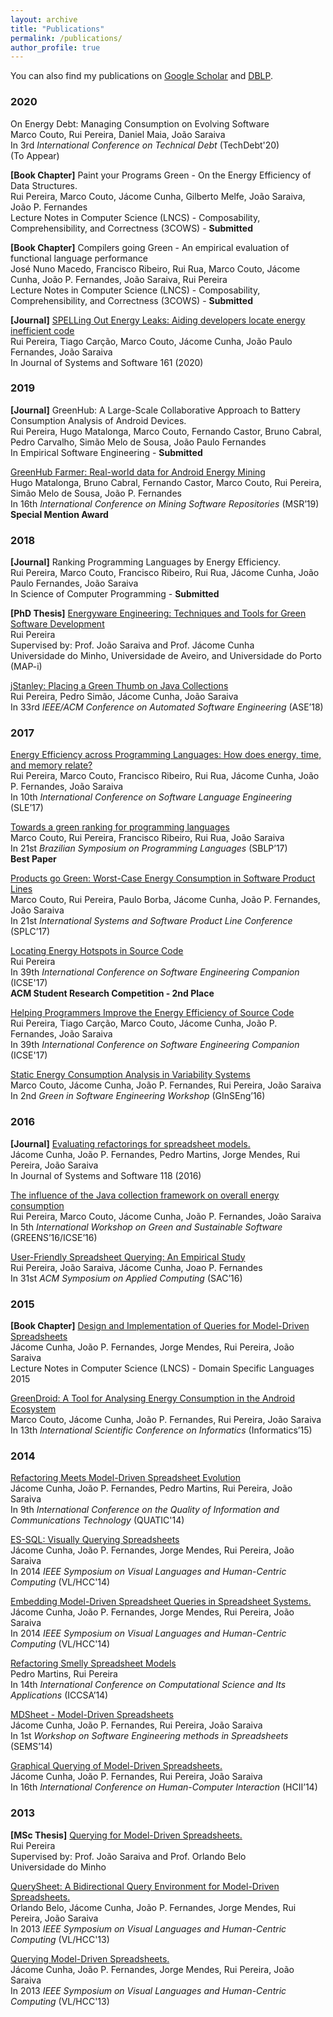 ```yaml
---
layout: archive
title: "Publications"
permalink: /publications/
author_profile: true
---
```


You can also find my publications on <u><a target="_blank" href="{{site.author.googlescholar}}">Google Scholar</a></u> and <u><a target="_blank" href="{{site.author.dblp}}">DBLP</a></u>.

### 2020

On Energy Debt: Managing Consumption on Evolving Software  
Marco Couto, Rui Pereira, Daniel Maia, João Saraiva  
In 3rd *International Conference on Technical Debt* (TechDebt'20)  
(To Appear)

**[Book Chapter]**
Paint your Programs Green - On the Energy Efficiency of Data Structures.   
Rui Pereira, Marco Couto, Jácome Cunha, Gilberto Melfe, João Saraiva, João P. Fernandes    
Lecture Notes in Computer Science (LNCS) - Composability, Comprehensibility, and Correctness (3COWS) - **Submitted**

**[Book Chapter]**
Compilers going Green - An empirical evaluation of functional language performance    
José Nuno Macedo, Francisco Ribeiro, Rui Rua, Marco Couto, Jácome Cunha, João P. Fernandes, João Saraiva, Rui Pereira    
Lecture Notes in Computer Science (LNCS) - Composability, Comprehensibility, and Correctness (3COWS) - **Submitted**

**[Journal]**
[SPELLing Out Energy Leaks: Aiding developers locate energy inefficient code](http://states.github.io/files/j3.pdf)   
Rui Pereira, Tiago Carção, Marco Couto, Jácome Cunha, João Paulo Fernandes, João Saraiva  
In Journal of Systems and Software 161 (2020)


### 2019

**[Journal]**
GreenHub: A Large-Scale Collaborative Approach to Battery Consumption Analysis of Android Devices.  
Rui Pereira, Hugo Matalonga, Marco Couto, Fernando Castor, Bruno Cabral, Pedro Carvalho, Simão Melo de Sousa, João Paulo Fernandes  
In Empirical Software Engineering - **Submitted**


[GreenHub Farmer: Real-world data for Android Energy Mining](http://states.github.io/files/p19.pdf)  
Hugo Matalonga, Bruno Cabral, Fernando Castor, Marco Couto, Rui Pereira, Simão Melo de Sousa, João P. Fernandes  
In 16th *International Conference on Mining Software Repositories* (MSR’19)  
**Special Mention Award**

### 2018

**[Journal]**
Ranking Programming Languages by Energy Efficiency.  
Rui Pereira, Marco Couto, Francisco Ribeiro, Rui Rua, Jácome Cunha, João Paulo Fernandes, João Saraiva  
In Science of Computer Programming - **Submitted**

**[PhD Thesis]**
[Energyware Engineering: Techniques and Tools for Green Software Development](http://states.github.io/files/t2.pdf)   
Rui Pereira  
Supervised by: Prof. João Saraiva and Prof. Jácome Cunha  
Universidade do Minho, Universidade de Aveiro, and Universidade do Porto (MAP-i)

[jStanley: Placing a Green Thumb on Java Collections](http://states.github.io/files/p18.pdf)  
Rui Pereira, Pedro Simão, Jácome Cunha, João Saraiva  
In 33rd *IEEE/ACM Conference on Automated Software Engineering* (ASE’18)

### 2017

[Energy Efficiency across Programming Languages: How does energy, time, and memory relate?](http://states.github.io/files/p17.pdf)   
Rui Pereira, Marco Couto, Francisco Ribeiro, Rui Rua, Jácome Cunha, João P. Fernandes, João Saraiva  
In 10th *International Conference on Software Language Engineering* (SLE’17)

[Towards a green ranking for programming languages](http://states.github.io/files/p16.pdf)    
Marco Couto, Rui Pereira, Francisco Ribeiro, Rui Rua, João Saraiva  
In 21st *Brazilian Symposium on Programming Languages* (SBLP’17)  
**Best Paper**

[Products go Green: Worst-Case Energy Consumption in Software Product Lines](http://states.github.io/files/p15.pdf)      
Marco Couto, Rui Pereira, Paulo Borba, Jácome Cunha, João P. Fernandes,  João Saraiva    
In 21st *International Systems and Software Product Line Conference* (SPLC’17)

[Locating Energy Hotspots in Source Code](http://states.github.io/files/p14.pdf)      
Rui Pereira    
In 39th *International Conference on Software Engineering Companion* (ICSE'17)    
**ACM Student Research Competition - 2nd Place**

[Helping Programmers Improve the Energy Efficiency of Source Code](http://states.github.io/files/p13.pdf)    
Rui Pereira, Tiago Carção, Marco Couto, Jácome Cunha, João P. Fernandes, João Saraiva  
In 39th *International Conference on Software Engineering Companion* (ICSE'17)

[Static Energy Consumption Analysis in Variability Systems](http://states.github.io/files/p12.pdf)    
Marco Couto, Jácome Cunha, João P. Fernandes, Rui Pereira, João Saraiva  
In 2nd *Green in Software Engineering Workshop* (GInSEng’16)

### 2016

**[Journal]**
[Evaluating refactorings for spreadsheet models.](http://states.github.io/files/j1.pdf)    
Jácome Cunha, João P. Fernandes, Pedro Martins, Jorge Mendes, Rui Pereira, João Saraiva  
In Journal of Systems and Software 118 (2016)

[The influence of the Java collection framework on overall energy consumption](http://states.github.io/files/p11.pdf)    
Rui Pereira, Marco Couto, Jácome Cunha, João P. Fernandes, João Saraiva  
In 5th *International Workshop on Green and Sustainable Software* (GREENS’16/ICSE’16)

[User-Friendly Spreadsheet Querying: An Empirical Study](http://states.github.io/files/p10.pdf)    
Rui Pereira, João Saraiva, Jácome Cunha, Joao P. Fernandes  
In 31st *ACM Symposium on Applied Computing* (SAC’16)

### 2015

**[Book Chapter]**
[Design and Implementation of Queries for Model-Driven Spreadsheets](http://states.github.io/files/bc1.pdf)    
Jácome Cunha, João P. Fernandes, Jorge Mendes, Rui Pereira, João Saraiva    
Lecture Notes in Computer Science (LNCS) - Domain Specific Languages 2015


[GreenDroid: A Tool for Analysing Energy Consumption in the Android Ecosystem](http://states.github.io/files/p9.pdf)    
Marco Couto, Jácome Cunha, João P. Fernandes, Rui Pereira, João Saraiva  
In 13th *International Scientific Conference on Informatics* (Informatics’15)

### 2014

[Refactoring Meets Model-Driven Spreadsheet Evolution](http://states.github.io/files/p8.pdf)    
Jácome Cunha, João P. Fernandes, Pedro Martins, Rui Pereira, João Saraiva    
In 9th *International Conference on the Quality of Information and Communications Technology* (QUATIC'14)


[ES-SQL: Visually Querying Spreadsheets](http://states.github.io/files/p7.pdf)    
Jácome Cunha, João P. Fernandes, Jorge Mendes, Rui Pereira, João Saraiva    
In 2014 *IEEE Symposium on Visual Languages and Human-Centric Computing* (VL/HCC'14)

[Embedding Model-Driven Spreadsheet Queries in Spreadsheet Systems.](http://states.github.io/files/p6.pdf)    
Jácome Cunha, João P. Fernandes, Jorge Mendes, Rui Pereira, João Saraiva    
In 2014 *IEEE Symposium on Visual Languages and Human-Centric Computing* (VL/HCC'14)

[Refactoring Smelly Spreadsheet Models](http://states.github.io/files/p5.pdf)    
Pedro Martins, Rui Pereira  
In 14th *International Conference on Computational Science and Its Applications* (ICCSA’14)

[MDSheet - Model-Driven Spreadsheets](http://states.github.io/files/p4.pdf)    
Jácome Cunha, João P. Fernandes, Rui Pereira, João Saraiva    
In 1st *Workshop on Software Engineering methods in Spreadsheets* (SEMS’14)

[Graphical Querying of Model-Driven Spreadsheets.](http://states.github.io/files/p3.pdf)    
Jácome Cunha, João P. Fernandes, Rui Pereira, João Saraiva    
In 16th *International Conference on Human-Computer Interaction* (HCII’14)

### 2013

**[MSc Thesis]**
[Querying for Model-Driven Spreadsheets.](http://states.github.io/files/t1.pdf)    
Rui Pereira  
Supervised by: Prof. João Saraiva and Prof. Orlando Belo  
Universidade do Minho

[QuerySheet: A Bidirectional Query Environment for Model-Driven Spreadsheets.](http://states.github.io/files/p2.pdf)    
Orlando Belo, Jácome Cunha, João P. Fernandes, Jorge Mendes, Rui Pereira, João Saraiva    
In 2013 *IEEE Symposium on Visual Languages and Human-Centric Computing* (VL/HCC'13)

[Querying Model-Driven Spreadsheets.](http://states.github.io/files/p1.pdf)    
Jácome Cunha, João P. Fernandes, Jorge Mendes, Rui Pereira, João Saraiva    
In 2013 *IEEE Symposium on Visual Languages and Human-Centric Computing* (VL/HCC'13)